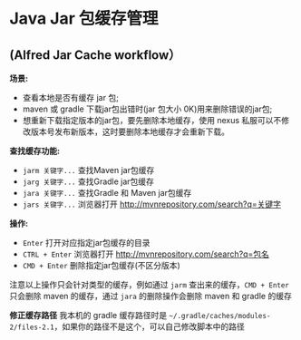 # Java Jar 包缓存管理
(Alfred Jar Cache workflow）
---

**场景:**

* 查看本地是否有缓存 jar 包;
* maven 或 gradle 下载jar包出错时(jar 包大小 0K)用来删除错误的jar包;
* 想重新下载指定版本的jar包，要先删除本地缓存，使用 nexus 私服可以不修改版本号发布新版本，这时要删除本地缓存才会重新下载。

**查找缓存功能:**

* `jarm 关键字...` 查找Maven jar包缓存
* `jarg 关键字...` 查找Gradle jar包缓存
* `jara 关键字...` 查找Gradle 和 Maven jar包缓存
* `jars 关键字...` 浏览器打开 http://mvnrepository.com/search?q=关键字

**操作:**

* `Enter` 打开对应指定jar包缓存的目录
* `CTRL + Enter` 浏览器打开 http://mvnrepository.com/search?q=包名
* `CMD + Enter` 删除指定jar包缓存(不区分版本)

注意以上操作只会针对类型的缓存，例如通过 `jarm` 查出来的缓存，`CMD + Enter`只会删除 maven 的缓存，通过 `jara` 的删除操作会删除 maven 和 gradle 的缓存

**修正缓存路径**
我本机的 gradle 缓存路径时是 `~/.gradle/caches/modules-2/files-2.1`，如果你的路径不是这个，可以自己修改脚本中的路径

